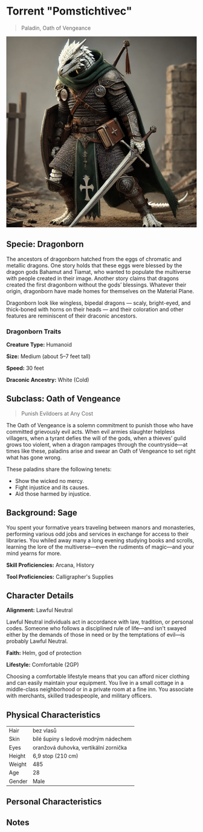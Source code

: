 # Torrent "Pomstichtivec"

> Paladin, Oath of Vengeance

![Avatar of Torrent](Torrent.jpg)

## Specie: Dragonborn

The ancestors of dragonborn hatched from the eggs of chromatic and metallic dragons. One story holds that these eggs were blessed by the dragon gods Bahamut and Tiamat, who wanted to populate the multiverse with people created in their image. Another story claims that dragons created the first dragonborn without the gods’ blessings. Whatever their origin, dragonborn have made homes for themselves on the Material Plane.

Dragonborn look like wingless, bipedal dragons — scaly, bright-eyed, and thick-boned with horns on their heads — and their coloration and other features are reminiscent of their draconic ancestors.

### Dragonborn Traits

**Creature Type:** Humanoid

**Size:** Medium (about 5–7 feet tall)

**Speed:** 30 feet

**Draconic Ancestry:** White (Cold) 

## Subclass: Oath of Vengeance

> Punish Evildoers at Any Cost

The Oath of Vengeance is a solemn commitment to punish those who have committed grievously evil acts. When evil armies slaughter helpless villagers, when a tyrant defies the will of the gods, when a thieves’ guild grows too violent, when a dragon rampages through the countryside—at times like these, paladins arise and swear an Oath of Vengeance to set right what has gone wrong.

These paladins share the following tenets:

- Show the wicked no mercy.
- Fight injustice and its causes.
- Aid those harmed by injustice.

## Background: Sage

You spent your formative years traveling between manors and monasteries, performing various odd jobs and services in exchange for access to their libraries. You whiled away many a long evening studying books and scrolls, learning the lore of the multiverse—even the rudiments of magic—and your mind yearns for more.

**Skill Proficiencies:** Arcana, History

**Tool Proficiencies:** Calligrapher's Supplies

## Character Details

**Alignment:** Lawful Neutral

Lawful Neutral individuals act in accordance with law, tradition, or personal codes. Someone who follows a disciplined rule of life—and isn't swayed either by the demands of those in need or by the temptations of evil—is probably Lawful Neutral.

**Faith:** Helm, god of protection



**Lifestyle:** Comfortable (2GP)

Choosing a comfortable lifestyle means that you can afford nicer clothing and can easily maintain your equipment. You live in a small cottage in a middle-class neighborhood or in a private room at a fine inn. You associate with merchants, skilled tradespeople, and military officers.

## Physical Characteristics

|        |   |
| ------ | - |
| Hair   | bez vlasů |
| Skin   | bílé šupiny s ledově modrým nádechem |
| Eyes   | oranžová duhovka, vertikální zornička |
| Height | 6,9 stop (210 cm) |
| Weight | 485 |
| Age    | 28 |
| Gender | Male |

## Personal Characteristics



## Notes


